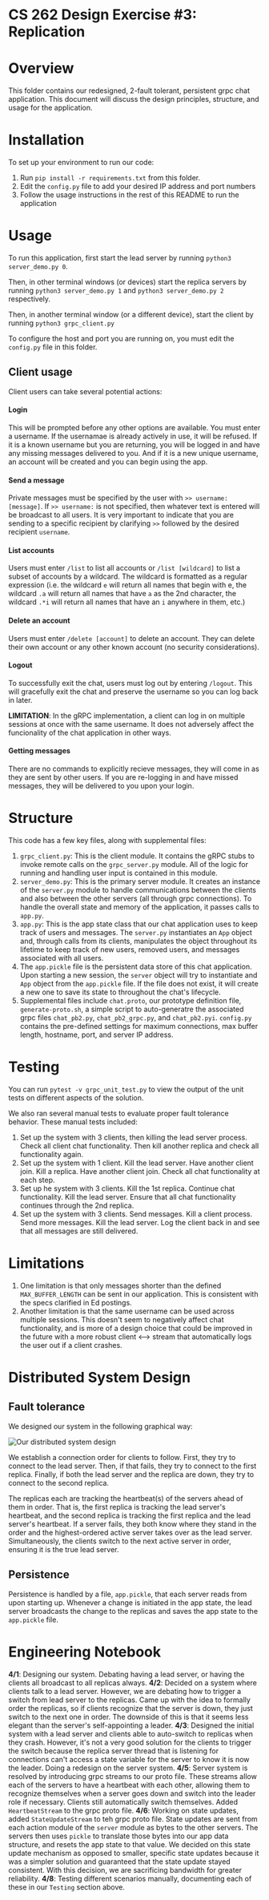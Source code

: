 # CS 262 Design Exercise #3: Replication

# Overview
This folder contains our redesigned, 2-fault tolerant, persistent grpc chat application. This document will discuss the design principles, structure, and usage for the application. 

# Installation

To set up your environment to run our code:
1) Run `pip install -r requirements.txt` from this folder. 
2) Edit the `config.py` file to add your desired IP address and port numbers
3) Follow the usage instructions in the rest of this README to run the application

# Usage
To run this application, first start the lead server by running `python3 server_demo.py 0`.

Then, in other terminal windows (or devices) start the replica servers by running `python3 server_demo.py 1` and `python3 server_demo.py 2` respectively.

Then, in another terminal window (or a different device), start the client by running `python3 grpc_client.py`

To configure the host and port you are running on, you must edit the `config.py` file in this folder. 

## Client usage

Client users can take several potential actions:

#### Login 
This will be prompted before any other options are available. You must enter a username. If the usernamae is already actively in use, it will be refused. If it is a known username but you are returning, you will be logged in and have any missing messages delivered to you. And if it is a new unique username, an account will be created and you can begin using the app.

#### Send a message

Private messages must be specified by the user with `>> username: [message]`. If `>> username:` is not specified, then whatever text is entered will be broadcast to all users. It is very important to indicate that you are sending to a specific recipient by clarifying `>>` followed by the desired recipient `username`. 

#### List accounts

Users must enter `/list` to list all accounts or `/list [wildcard]` to list a subset of accounts by a wildcard. The wildcard is formatted as a regular expression (i.e. the wildcard `e` will return all names that begin with e, the wildcard `.a` will return all names that have `a` as the 2nd character, the wildcard `.*i` will return all names that have an `i` anywhere in them, etc.)

#### Delete an account

Users must enter `/delete [account]` to delete an account. They can delete their own account or any other known account (no security considerations). 

#### Logout

To successfully exit the chat, users must log out by entering `/logout`. This will gracefully exit the chat and preserve the username so you can log back in later. 

**LIMITATION**: In the gRPC implementation, a client can log in on multiple sessions at once with the same username. It does not adversely affect the funcionality of the chat application in other ways.

#### Getting messages

There are no commands to explicitly recieve messages, they will come in as they are sent by other users. If you are re-logging in and have missed messages, they will be delivered to you upon your login. 

# Structure

This code has a few key files, along with supplemental files:
1) `grpc_client.py`: This is the client module. It contains the gRPC stubs to invoke remote calls on the `grpc_server.py` module. All of the logic for running and handling user input is contained in this module.
2) `server_demo.py`: This is the primary server module. It creates an instance of the `server.py` module to handle communications between the clients and also between the other servers (all through grpc connections). To handle the overall state and memory of the application, it passes calls to `app.py`.
3) `app.py`: This is the app state class that our chat application uses to keep track of users and messages. The `server.py` instantiates an `App` object and, through calls from its clients, manipulates the object throughout its lifetime to keep track of new users, removed users, and messages associated with all users. 
4) The `app.pickle` file is the persistent data store of this chat application. Upon starting a new session, the `server` object will try to instantiate and `App` object from the `app.pickle` file. If the file does not exist, it will create a new one to save its state to throughout the chat's lifecycle. 
5) Supplemental files include `chat.proto`, our prototype definition file, `generate-proto.sh`, a simple script to auto-generatre the associated grpc files `chat_pb2.py`, `chat_pb2_grpc.py`, and `chat_pb2.pyi`. `config.py` contains the pre-defined settings for maximum connections, max buffer length, hostname, port, and server IP address.

# Testing
You can run `pytest -v grpc_unit_test.py` to view the output of the unit tests on different aspects of the solution. 

We also ran several manual tests to evaluate proper fault tolerance behavior. These manual tests included:
1) Set up the system with 3 clients, then killing the lead server process. Check all client chat functionality. Then kill another replica and check all functionality again.
2) Set up the system with 1 client. Kill the lead server. Have another client join. Kill a replica. Have another client join. Check all chat functionality at each step.
3) Set up he system with 3 clients. Kill the 1st replica. Continue chat functionality. Kill the lead server. Ensure that all chat functionality continues through the 2nd replica. 
4) Set up the system with 3 clients. Send messages. Kill a client process. Send more messages. Kill the lead server. Log the client back in and see that all messages are still delivered. 

# Limitations

1) One limitation is that only messages shorter than the defined `MAX_BUFFER_LENGTH` can be sent in our application. This is consistent with the specs clarified in Ed postings. 
2) Another limitation is that the same username can be used across multiple sessions. This doesn't seem to negatively affect chat functionality, and is more of a design choice that could be improved in the future with a more robust client <--> stream that automatically logs the user out if a client crashes. 


# Distributed System Design

## Fault tolerance
We designed our system in the following graphical way: 

![Our distributed system design](./img/design.jpg)

We establish a connection order for clients to follow. First, they try to connect to the lead server. Then, if that fails, they try to connect to the first replica. Finally, if both the lead server and the replica are down, they try to connect to the second replica.

The replicas each are tracking the heartbeat(s) of the servers ahead of them in order. That is, the first replica is tracking the lead server's heartbeat, and the second replica is tracking the first replica and the lead server's heartbeat. If a server fails, they both know where they stand in the order and the highest-ordered active server takes over as the lead server. Simultaneously, the clients switch to the next active server in order, ensuring it is the true lead server.

## Persistence

Persistence is handled by a file, `app.pickle`, that each server reads from upon starting up. Whenever a change is initiated in the app state, the lead server broadcasts the change to the replicas and saves the app state to the `app.pickle` file. 


# Engineering Notebook

**4/1**: Designing our system. Debating having a lead server, or having the clients all broadcast to all replicas always. 
**4/2**: Decided on a system where clients talk to a lead server. However, we are debating how to trigger a switch from lead server to the replicas. Came up with the idea to formally order the replicas, so if clients recognize that the server is down, they just switch to the next one in order. The downside of this is that it seems less elegant than the server's self-appointing a leader. 
**4/3**: Designed the initial system with a lead server and clients able to auto-switch to replicas when they crash. However, it's not a very good solution for the clients to trigger the switch because the replica server thread that is listening for connections can't access a state variable for the server to know it is now the leader. Doing a redesign on the server system.
**4/5**: Server system is resolved by introducing grpc streams to our proto file. These streams allow each of the servers to have a heartbeat with each other, allowing them to recognize themselves when a server goes down and switch into the leader role if necessary. Clients still automatically switch themselves. Added `HeartbeatStream` to the grpc proto file.
**4/6**: Working on state updates, added `StateUpdateStream` to teh grpc proto file. State updates are sent from each action module of the `server` module as bytes to the other servers. The servers then uses `pickle` to translate those bytes into our app data structure, and resets the app state to that value. We decided on this state update mechanism as opposed to smaller, specific state updates because it was a simpler solution and guaranteed that the state update stayed consistent. With this decision, we are sacrificing bandwidth for greater reliability.
**4/8**: Testing different scenarios manually, documenting each of these in our `Testing` section above. 
